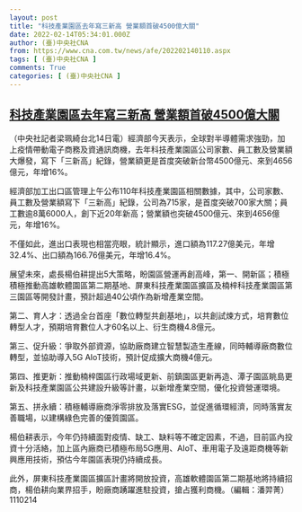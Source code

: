 ```yaml
---
layout: post
title: "科技產業園區去年寫三新高 營業額首破4500億大關"
date: 2022-02-14T05:34:01.000Z
author: (臺)中央社CNA
from: https://www.cna.com.tw/news/afe/202202140110.aspx
tags: [ (臺)中央社CNA ]
comments: True
categories: [ (臺)中央社CNA ]
---
```

<!--1644816841000-->
[科技產業園區去年寫三新高 營業額首破4500億大關](https://www.cna.com.tw/news/afe/202202140110.aspx)
------

<div>
<div></div><div><p>（中央社記者梁珮綺台北14日電）經濟部今天表示，全球對半導體需求強勁，加上疫情帶動電子商務及資通訊商機，去年科技產業園區公司家數、員工數及營業額大爆發，寫下「三新高」紀錄，營業額更是首度突破新台幣4500億元、來到4656億元，年增16%。</p><p>經濟部加工出口區管理上午公布110年科技產業園區相關數據，其中，公司家數、員工數及營業額寫下「三新高」紀錄，公司為715家，是首度突破700家大關；員工數逾8萬6000人，創下近20年新高；營業額也突破4500億元、來到4656億元，年增16%。</p><p>不僅如此，進出口表現也相當亮眼，統計顯示，進口額為117.27億美元，年增32.4%、出口額為166.76億美元，年增16.4%。</p><p>展望未來，處長楊伯耕提出5大策略，盼園區營運再創高峰，第一、開新區；積極積極推動高雄軟體園區第二期基地、屏東科技產業園區擴區及楠梓科技產業園區第三園區等開發計畫，預計超過40公頃作為新增產業空間。</p><p>第二、育人才：透過全台首座「數位轉型共創基地」，以共創試煉方式，培育數位轉型人才，預期培育數位人才60名以上、衍生商機4.8億元。</p><p>第三、促升級：爭取外部資源，協助廠商建立智慧製造生產線，同時輔導廠商數位轉型，並協助導入5G AIoT技術，預計促成擴大商機4億元。</p><p>第四、推更新：推動楠梓園區行政場域更新、前鎮園區更新再造、潭子園區眺島更新及科技產業園區公共建設升級等計畫，以新增產業空間，優化投資營運環境。</p><p>第五、拼永續：積極輔導廠商淨零排放及落實ESG，並促進循環經濟，同時落實友善職場，以建構綠色完善的優質園區。</p><p>楊伯耕表示，今年仍持續面對疫情、缺工、缺料等不確定因素，不過，目前區內投資十分活絡，加上區內廠商已積極布局5G應用、AIoT、車用電子及遠距商機等新興應用技術，預估今年園區表現仍持續成長。</p><p>此外，屏東科技產業園區擴區計畫將開放投資，高雄軟體園區第二期基地將持續招商，楊伯耕向業界招手，盼廠商踴躍進駐投資，搶占獲利商機。（編輯：潘羿菁）1110214</p></div>
</div>
